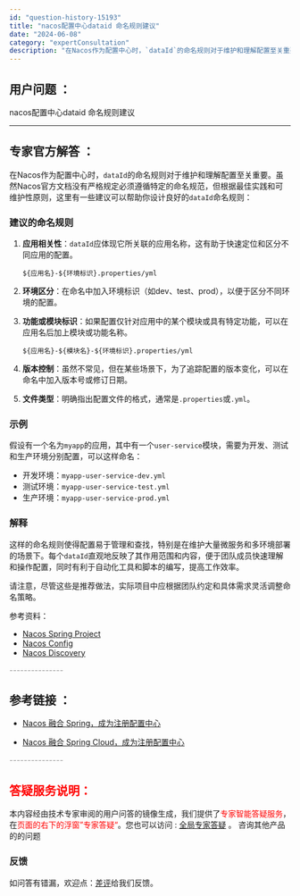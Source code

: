 ```yaml
---
id: "question-history-15193"
title: "nacos配置中心dataid 命名规则建议"
date: "2024-06-08"
category: "expertConsultation"
description: "在Nacos作为配置中心时，`dataId`的命名规则对于维护和理解配置至关重要。虽然Nacos官方文档没有严格规定必须遵循特定的命名规范，但根据最佳实践和可维护性原则，这里有一些建议可以帮助你设计良好的`dataId`命名规则：### 建议的命名规则1. **应用相关性**：`dataId`应体现"
---
```


## 用户问题 ： 
 nacos配置中心dataid 命名规则建议  

---------------
## 专家官方解答 ：

在Nacos作为配置中心时，`dataId`的命名规则对于维护和理解配置至关重要。虽然Nacos官方文档没有严格规定必须遵循特定的命名规范，但根据最佳实践和可维护性原则，这里有一些建议可以帮助你设计良好的`dataId`命名规则：

### 建议的命名规则

1. **应用相关性**：`dataId`应体现它所关联的应用名称，这有助于快速定位和区分不同应用的配置。
   
   ```plaintext
   ${应用名}-${环境标识}.properties/yml
   ```

2. **环境区分**：在命名中加入环境标识（如dev、test、prod），以便于区分不同环境的配置。
   
3. **功能或模块标识**：如果配置仅针对应用中的某个模块或具有特定功能，可以在应用名后加上模块或功能名称。
   
   ```plaintext
   ${应用名}-${模块名}-${环境标识}.properties/yml
   ```

4. **版本控制**：虽然不常见，但在某些场景下，为了追踪配置的版本变化，可以在命名中加入版本号或修订日期。
   
5. **文件类型**：明确指出配置文件的格式，通常是`.properties`或`.yml`。

### 示例

假设有一个名为`myapp`的应用，其中有一个`user-service`模块，需要为开发、测试和生产环境分别配置，可以这样命名：

- 开发环境：`myapp-user-service-dev.yml`
- 测试环境：`myapp-user-service-test.yml`
- 生产环境：`myapp-user-service-prod.yml`

### 解释

这样的命名规则使得配置易于管理和查找，特别是在维护大量微服务和多环境部署的场景下。每个`dataId`直观地反映了其作用范围和内容，便于团队成员快速理解和操作配置，同时有利于自动化工具和脚本的编写，提高工作效率。

请注意，尽管这些是推荐做法，实际项目中应根据团队约定和具体需求灵活调整命名策略。

参考资料：
- [Nacos Spring Project](https://github.com/nacos-group/nacos-spring-project/wiki/Nacos-Spring-Project-0.3.1-%E6%96%B0%E5%8A%9F%E8%83%BD%E4%BD%BF%E7%94%A8%E6%89%8B%E5%86%8C)
- [Nacos Config](https://github.com/spring-cloud-incubator/spring-cloud-alibaba/wiki/Nacos-config)
- [Nacos Discovery](https://github.com/spring-cloud-incubator/spring-cloud-alibaba/wiki/Nacos-discovery)


<font color="#949494">---------------</font> 


## 参考链接 ：

* [Nacos 融合 Spring，成为注册配置中心](https://nacos.io/docs/latest/ecology/use-nacos-with-spring)
 
 * [Nacos 融合 Spring Cloud，成为注册配置中心](https://nacos.io/docs/latest/ecology/use-nacos-with-spring-cloud)


 <font color="#949494">---------------</font> 
 


## <font color="#FF0000">答疑服务说明：</font> 

本内容经由技术专家审阅的用户问答的镜像生成，我们提供了<font color="#FF0000">专家智能答疑服务</font>，在<font color="#FF0000">页面的右下的浮窗”专家答疑“</font>。您也可以访问 : [全局专家答疑](https://answer.opensource.alibaba.com/docs/intro) 。 咨询其他产品的的问题

### 反馈
如问答有错漏，欢迎点：[差评](https://ai.nacos.io/user/feedbackByEnhancerGradePOJOID?enhancerGradePOJOId=15213)给我们反馈。
